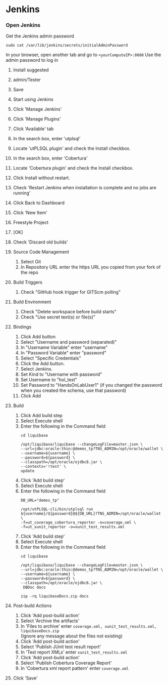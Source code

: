 # Jenkins
### Open Jenkins
Get the Jenkins admin password
```
sudo cat /var/lib/jenkins/secrets/initialAdminPassword
```

In your browser, open another tab and go to ```<yourComputeIP>:8080```
Use the admin password to log in

1. Install suggested
1. admin/Tester
1. Save
1. Start using Jenkins
1. Click 'Manage Jenkins'
1. Click 'Manage Plugins'
1. Click 'Available' tab
1. In the search box, enter 'utplsql'
1. Locate 'utPLSQL plugin' and check the Install checkbox.
1. In the search box, enter 'Cobertura'
1. Locate 'Cobertura plugin' and check the Install checkbox.
1. Click Install without restart.
1. Check 'Restart Jenkins when installation is complete and no jobs are running'
1. Click Back to Dashboard
1. Click 'New Item'
1. Freestyle Project
1. [OK]
1. Check 'Discard old builds'
1. Source Code Management
    1. Select Git
    1. In Repository URL enter the https URL you copied from your fork of the repo
1. Build Triggers
    1. Check "GitHub hook trigger for GITScm polling"
1. Build Environment 
    1. Check "Delete workspace before build starts"
    1. Check "Use secret text(s) or file(s)"
1. Bindings
    1. Click Add button
    1. Select "Username and password (separated)"
    1. In "Username Variable" enter "username"
    1. In "Password Variable" enter "password"
    1. Select "Specific Credentials"
    1. Click the Add button.
    1. Select Jenkins.
    1. Set Kind to "Username with password"
    1. Set Username to "hol_test"
    1. Set Password to "HandsOnLabUser1" (if you changed the password when you created the schema, use that password)
    1. Click Add
1. Build
    1. Click Add build step
    1. Select Execute shell
    1. Enter the following in the Command field
        ```
        cd liquibase

        /opt/liquibase/liquibase --changeLogFile=master.json \
        --url=jdbc:oracle:thin:@demos_tp?TNS_ADMIN=/opt/oracle/wallet \
        --username=${username} \
        --password=${password} \
        --classpath=/opt/oracle/ojdbc8.jar \
        --contexts='!test' \
        update
        ```
    1. Click 'Add build step'
    1. Select Execute shell
    1. Enter the following in the Command field
        ```
        DB_URL="demos_tp"

        /opt/utPLSQL-cli/bin/utplsql run ${username}/${password}@${DB_URL}?TNS_ADMIN=/opt/oracle/wallet \
        -f=ut_coverage_cobertura_reporter -o=coverage.xml \
        -f=ut_xunit_reporter -o=xunit_test_results.xml
        ```
    1. Click 'Add build step'
    1. Select Execute shell
    1. Enter the following in the Command field
        ```
        cd liquibase

        /opt/liquibase/liquibase --changeLogFile=master.json \
        --url=jdbc:oracle:thin:@demos_tp?TNS_ADMIN=/opt/oracle/wallet \
        --username=${username} \
        --password=${password} \
        --classpath=/opt/oracle/ojdbc8.jar \
         DBDoc docs

        zip -rq liquibaseDocs.zip docs
        ```
1. Post-build Actions
    1. Click 'Add post-build action'
    1. Select 'Archive the artifacts'
    1. In 'Files to archive' enter ```coverage.xml, xunit_test_results.xml, liquibaseDocs.zip ```  
       (Ignore any message about the files not existing)
    1. Click 'Add post-build action'
    1. Select 'Publish JUnit test result report'
    1. In 'Test report XMLs' enter ```xunit_test_results.xml```
    1. Click 'Add post-build action'
    1. Select 'Publish Cobertura Coverage Report'
    1. In 'Cobertura xml report pattern' enter ```coverage.xml```

1. Click 'Save'